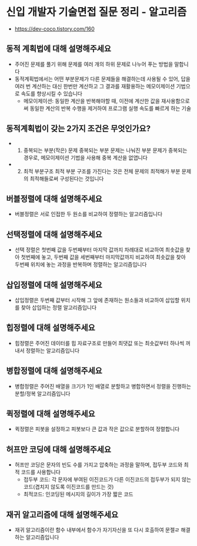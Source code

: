 # 신입 개발자 기술면접 질문 정리 - 알고리즘

- <https://dev-coco.tistory.com/160>

## 동적 계획법에 대해 설명해주세요

- 주어진 문제를 풀기 위해 문제를 여러 개의 하위 문제로 나누어 푸는 방법을 말합니다
- 동적계획법에서는 어떤 부분문제가 다른 문제들을 해결하는데 사용될 수 있어, 답을 여러 번 계산하는 대신 한번만 계산하고 그 결과를 재활용하는 메모이제이션 기법으로 속도를 향상시킬 수 있습니다
  - 메모이제이션: 동일한 계산을 반복해야할 때, 이전에 계산한 값을 재사용함으로써 동일한 계산의 반복 수행을 제거하여 프로그램 실행 속도를 빠르게 하는 기술

## 동적계획법이 갖는 2가지 조건은 무엇인가요?

- 1. 중복되는 부분(작은) 문제
     중복되는 부분 문제는 나눠진 부분 문제가 중복되는 경우로, 메모이제이션 기법을 사용해 중복 계산을 없앱니다
- 2. 최적 부분구조
     최적 부분 구조를 가진다는 것은 전체 문제의 최적해가 부분 문제의 최적해들로써 구성된다는 것입니다

## 버블정렬에 대해 설명해주세요

- 버블정렬은 서로 인접한 두 원소를 비교하여 정렬하는 알고리즘입니다

## 선택정렬에 대해 설명해주세요

- 선택 정렬은 첫번째 값을 두번째부터 마지막 값까지 차례대로 비교하여 최솟값을 찾아 첫번째에 놓고, 두번째 값을 세번째부터 마지막값까지 비교하여 최솟값을 찾아 두번째 위치에 놓는 과정을 반복하며 정렬하는 알고리즘입니다

## 삽입정렬에 대해 설명해주세요

- 삽입정렬은 두번째 값부터 시작해 그 앞에 존재하는 원소들과 비교하여 삽입할 위치를 찾아 삽입하는 정렬 알고리즘입니다

## 힙정렬에 대해 설명해주세요

- 힙정렬은 주어진 데이터를 힙 자료구조로 만들어 최댓값 또는 최솟값부터 하나씩 꺼내서 정렬하는 알고리즘입니다

## 병합정렬에 대해 설명해주세요

- 병합정렬은 주어진 배열을 크기가 1인 배열로 분할하고 병합하면서 정렬을 진행하는 분할/정복 알고리즘입니다

## 퀵정렬에 대해 설명해주세요

- 퀵정렬은 피봇을 설정하고 피봇보다 큰 값과 작은 값으로 분할하여 정렬합니다

## 허프만 코딩에 대해 설명해주세요

- 허프만 코딩은 문자의 빈도 수를 가지고 압축하는 과정을 말하며, 접두부 코드와 최적 코드를 사용합니다
  - 접두부 코드: 각 문자에 부여된 이진코드가 다른 이진코드의 접두부가 되지 않는 코드(겹치지 않도록 이진코드를 만드는 것)
  - 최적코드: 인코딩된 메시지의 길이가 가장 짧은 코드

## 재귀 알고리즘에 대해 설명해주세요

- 재귀 알고리즘이란 함수 내부에서 함수가 자기자신을 또 다시 호출하여 문젤ㄹ 해결하는 알고리즘입니다
